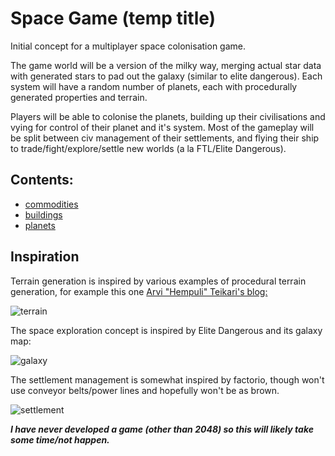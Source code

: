 # Space Game (temp title)

Initial concept for a multiplayer space colonisation game.

The game world will be a version of the milky way, merging actual star data with generated stars to pad out the galaxy (similar to elite dangerous). Each system will have a random number of planets, each with procedurally generated properties and terrain.

Players will be able to colonise the planets, building up their civilisations and vying for control of their planet and it's system. Most of the gameplay will be split between civ management of their settlements, and flying their ship to trade/fight/explore/settle new worlds (a la FTL/Elite Dangerous).

## Contents:
- [commodities](commodities.md)
- [buildings](buildings.md)
- [planets](planets.md)

## Inspiration

Terrain generation is inspired by various examples of procedural terrain generation, for example this one [Arvi "Hempuli" Teikari's blog:](https://www.hempuli.com/blogblog/archives/186)

![terrain](http://www.hempuli.com/blogblog/wp-content/uploads/2010/08/city.png)

The space exploration concept is inspired by Elite Dangerous and its galaxy map:

![galaxy](https://pbs.twimg.com/media/D0MtLA6WwAMYNrc?format=jpg)

The settlement management is somewhat inspired by factorio, though won't use conveyor belts/power lines and hopefully won't be as brown.

![settlement](https://assets.rockpapershotgun.com/images/2019/09/Factorio.jpg/RPSS/resize/760x-1/format/jpg/quality/90)

***I have never developed a game (other than 2048) so this will likely take some time/not happen.***